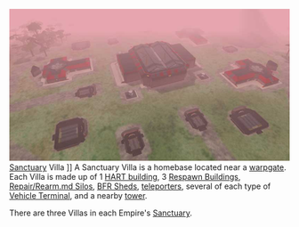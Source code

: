 ![](../images/Sancvilla.jpg "fig:Sancvilla.jpg") [Sanctuary](../Sanctuary.md)
Villa \]\] A Sanctuary Villa is a homebase located near a
[warpgate](Warpgate.md). Each Villa is made up of 1 [HART
building](HART_building.md), 3 [Respawn
Buildings](Respawn_Building.md), [Repair/Rearm.md
Silos](../items/Repair_Rearm_Silo.md), [BFR Sheds](../items/BFR_Shed.md),
[teleporters](../terminology/Teleporter.md), several of each type of [Vehicle
Terminal](Vehicle_Terminal.md), and a nearby
[tower](Tower.md).

There are three Villas in each Empire's
[Sanctuary](../Sanctuary.md).

<!--[Category:Locations](Category:Locations.md)-->
